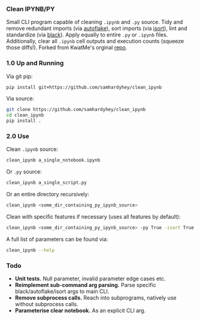 ### Clean IPYNB/PY
Small CLI program capable of cleaning ```.ipynb``` and ```.py``` source. Tidy and remove redundant imports (via [autoflake](https://github.com/myint/autoflake)), sort imports (via [isort](https://github.com/timothycrosley/isort)), lint and standardize (via [black](https://github.com/ambv/black)). Apply equally to entire ```.py``` or ```.ipynb``` files. Additionally, clear all ```.ipynb``` cell outputs and execution counts (squeeze those diffs!). Forked from KwatMe's orginal [repo](https://github.com/KwatME/clean_ipynb).

### 1.0 Up and Running
Via git pip:
```sh
pip install git+https://github.com/samhardyhey/clean_ipynb
```

Via source:
```sh
git clone https://github.com/samhardyhey/clean_ipynb
cd clean_ipynb
pip install .
```

### 2.0 Use
Clean ```.ipynb``` source:
```sh
clean_ipynb a_single_notebook.ipynb
```

Or ```.py``` source:
```sh
clean_ipynb a_single_script.py
```

Or an entire directory recursively:
```sh
clean_ipynb <some_dir_containing_py_ipynb_source>
```

Clean with specific features if necessary (uses all features by default):
```sh
clean_ipynb <some_dir_containing_py_ipynb_source> -py True -isort True -black False -autoflake False
```

A full list of parameters can be found via:
```sh
clean_ipynb --help
```

### Todo
* **Unit tests.** Null parameter, invalid parameter edge cases etc.
* **Reimplement sub-command arg parsing.** Parse specific black/autoflake/isort args to main CLI.
* **Remove subprocess calls.** Reach into subprograms, natively use without subprocess calls.
* **Parameterise clear notebook.** As an explicit CLI arg.